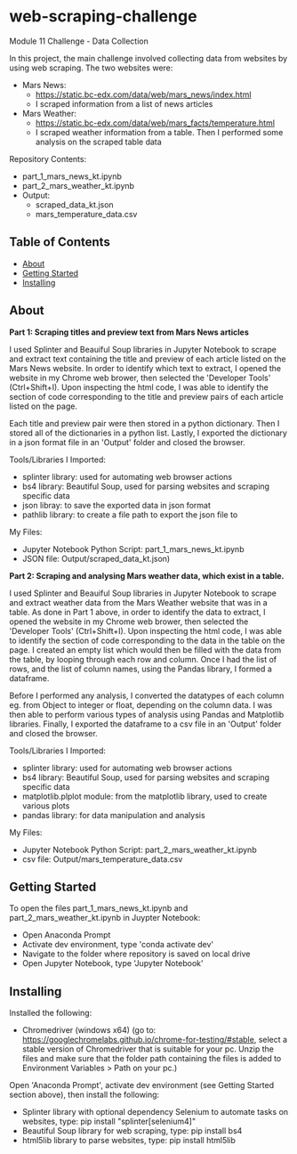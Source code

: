 # web-scraping-challenge
Module 11 Challenge - Data Collection

In this project, the main challenge involved collecting data from websites by using web scraping. The two websites were:

- Mars News:
    - https://static.bc-edx.com/data/web/mars_news/index.html
    - I scraped information from a list of news articles
- Mars Weather:
    - https://static.bc-edx.com/data/web/mars_facts/temperature.html
    - I scraped weather information from a table. Then I performed some analysis on the scraped table data

Repository Contents:
- part_1_mars_news_kt.ipynb
- part_2_mars_weather_kt.ipynb
- Output:
    - scraped_data_kt.json
    - mars_temperature_data.csv
    
## Table of Contents

- [About](#about)
- [Getting Started](#getting_started)
- [Installing](#installing)

## About
**Part 1: Scraping titles and preview text from Mars News articles**

I used Splinter and Beauiful Soup libraries in Jupyter Notebook to scrape and extract text containing the title and preview of each article listed on the Mars News website. In order to identify which text to extract, I opened the website in my Chrome web brower, then selected the 'Developer Tools' (Ctrl+Shift+I). Upon inspecting the html code, I was able to identify the section of code corresponding to the title and preview pairs of each article listed on the page.

Each title and preview pair were then stored in a python dictionary. Then I stored all of the dictionaries in a python list. Lastly, I exported the dictionary in a json format file in an 'Output' folder and closed the browser.

Tools/Libraries I Imported:
- splinter library: used for automating web browser actions
- bs4 library: Beautiful Soup, used for parsing websites and scraping specific data
- json libray: to save the exported data in json format
- pathlib library: to create a file path to export the json file to

My Files:
- Jupyter Notebook Python Script: part_1_mars_news_kt.ipynb
- JSON file: Output/scraped_data_kt.json)


**Part 2: Scraping and analysing Mars weather data, which exist in a table.**

I used Splinter and Beauiful Soup libraries in Jupyter Notebook to scrape and extract weather data from the Mars Weather website that was in a table. As done in Part 1 above, in order to identify the data to extract, I opened the website in my Chrome web brower, then selected the 'Developer Tools' (Ctrl+Shift+I). Upon inspecting the html code, I was able to identify the section of code corresponding to the data in the table on the page. I created an empty list which would then be filled with the data from the table, by looping through each row and column. Once I had the list of rows, and the list of column names, using the Pandas library, I formed a dataframe. 

Before I performed any analysis, I converted the datatypes of each column eg. from Object to integer or float, depending on the column data. I was then able to perform various types of analysis using Pandas and Matplotlib libraries. Finally, I exported the dataframe to a csv file in an 'Output' folder and closed the browser.

Tools/Libraries I Imported:
- splinter library: used for automating web browser actions
- bs4 library: Beautiful Soup, used for parsing websites and scraping specific data
- matplotlib.plplot module: from the matplotlib library, used to create various plots
- pandas library: for data manipulation and analysis

My Files:
- Jupyter Notebook Python Script: part_2_mars_weather_kt.ipynb
- csv file: Output/mars_temperature_data.csv       

## Getting Started
To open the files part_1_mars_news_kt.ipynb and part_2_mars_weather_kt.ipynb in Juypter Notebook:
  - Open Anaconda Prompt
  - Activate dev environment, type 'conda activate dev'
  - Navigate to the folder where repository is saved on local drive
  - Open Jupyter Notebook, type 'Jupyter Notebook'
        
## Installing
Installed the following:
  - Chromedriver (windows x64) (go to: https://googlechromelabs.github.io/chrome-for-testing/#stable, select a stable version of Chromedriver that is suitable for your pc. Unzip the files and make sure that the folder path containing the files is added to Environment Variables > Path on your pc.)

Open 'Anaconda Prompt', activate dev environment (see Getting Started section above), then install the following:
  - Splinter library with optional dependency Selenium to automate tasks on websites, type: pip install "splinter[selenium4]"
  - Beautiful Soup library for web scraping, type: pip install bs4
  - html5lib library to parse websites, type: pip install html5lib


